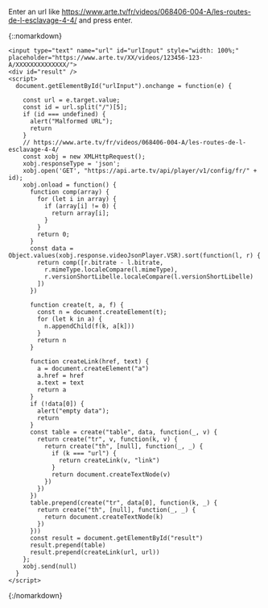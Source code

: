 Enter an url like https://www.arte.tv/fr/videos/068406-004-A/les-routes-de-l-esclavage-4-4/ and press enter.

{::nomarkdown}

    <input type="text" name="url" id="urlInput" style="width: 100%;" placeholder="https://www.arte.tv/XX/videos/123456-123-A/XXXXXXXXXXXXXX/">
    <div id="result" />
    <script>
      document.getElementById("urlInput").onchange = function(e) {

        const url = e.target.value;
        const id = url.split("/")[5];
        if (id === undefined) {
          alert("Malformed URL");
          return
        }
        // https://www.arte.tv/fr/videos/068406-004-A/les-routes-de-l-esclavage-4-4/
        const xobj = new XMLHttpRequest();
        xobj.responseType = 'json';
        xobj.open('GET', "https://api.arte.tv/api/player/v1/config/fr/" + id);
        xobj.onload = function() {
          function comp(array) {
            for (let i in array) {
              if (array[i] != 0) {
                return array[i];
              }
            }
            return 0;
          }
          const data = Object.values(xobj.response.videoJsonPlayer.VSR).sort(function(l, r) {
            return comp([r.bitrate - l.bitrate,
              r.mimeType.localeCompare(l.mimeType),
              r.versionShortLibelle.localeCompare(l.versionShortLibelle)
            ])
          })

          function create(t, a, f) {
            const n = document.createElement(t);
            for (let k in a) {
              n.appendChild(f(k, a[k]))
            }
            return n
          }

          function createLink(href, text) {
            a = document.createElement("a")
            a.href = href
            a.text = text
            return a
          }
          if (!data[0]) {
            alert("empty data");
            return
          }
          const table = create("table", data, function(_, v) {
            return create("tr", v, function(k, v) {
              return create("th", [null], function(_, _) {
                if (k === "url") {
                  return createLink(v, "link")
                }
                return document.createTextNode(v)
              })
            })
          })
          table.prepend(create("tr", data[0], function(k, _) {
            return create("th", [null], function(_, _) {
              return document.createTextNode(k)
            })
          }))
          const result = document.getElementById("result")
          result.prepend(table)
          result.prepend(createLink(url, url))
        };
        xobj.send(null)
      }
    </script>
{:/nomarkdown}
